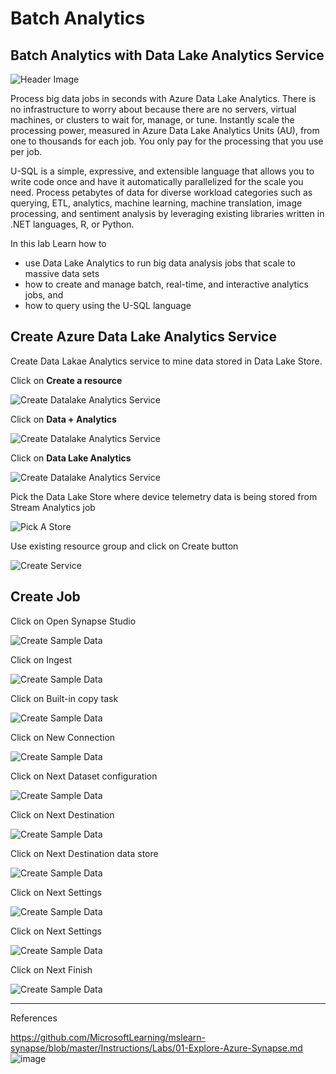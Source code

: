 # Batch Analytics

## Batch Analytics with Data Lake Analytics Service

![Header Image](images/datalakeanalytics.png)

Process big data jobs in seconds with Azure Data Lake Analytics. There is no infrastructure to worry about because there are no servers, virtual machines, or clusters to wait for, manage, or tune. Instantly scale the processing power, measured in Azure Data Lake Analytics Units (AU), from one to thousands for each job. You only pay for the processing that you use per job.

U-SQL is a simple, expressive, and extensible language that allows you to write code once and have it automatically parallelized for the scale you need. Process petabytes of data for diverse workload categories such as querying, ETL, analytics, machine learning, machine translation, image processing, and sentiment analysis by leveraging existing libraries written in .NET languages, R, or Python.

In this lab Learn how to 

* use Data Lake Analytics to run big data analysis jobs that scale to massive data sets
* how to create and manage batch, real-time, and interactive analytics jobs, and 
* how to query using the U-SQL language

## Create Azure Data Lake Analytics Service

Create Data Lakae Analytics service to mine data stored in Data Lake Store.

Click on **Create a resource**

![Create Datalake Analytics Service](images/create_resource.png)

Click on **Data + Analytics**

![Create Datalake Analytics Service](images/dataanalytics.png)

Click on **Data Lake Analytics**

![Create Datalake Analytics Service](images/01_Create_Data_Lake_Analytics_Servicev2.png)

Pick the Data Lake Store where device telemetry data is being stored from Stream Analytics job

![Pick A Store](images/02_Create_Data_Lake_Pick_Storev2.png)

Use existing resource group and click on Create button

![Create Service](images/03_Create_Data_Lake_Analytics_Successv2.png)

## Create Job

Click on Open Synapse Studio

![Create Sample Data](images/image033.png)

Click on Ingest

![Create Sample Data](images/image034.png)

Click on Built-in copy task

![Create Sample Data](images/image035.png)

Click on New Connection

![Create Sample Data](images/image036.png)

Click on Next Dataset configuration

![Create Sample Data](images/image037.png)

Click on Next Destination

![Create Sample Data](images/image038.png)

Click on Next Destination data store 

![Create Sample Data](images/image040.png)

Click on Next Settings

![Create Sample Data](images/image041.png)

Click on Next Settings 

![Create Sample Data](images/image042.png)

Click on Next Finish 

![Create Sample Data](images/image043.png)




-------

References

https://github.com/MicrosoftLearning/mslearn-synapse/blob/master/Instructions/Labs/01-Explore-Azure-Synapse.md
![image](https://github.com/steve-cardenas/azureiotlabs/assets/120434396/8e07ad4c-b381-402e-8805-a49ee86b9dd2)




